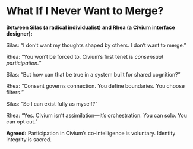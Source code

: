 # What If I Never Want to Merge?

**Between Silas (a radical individualist) and Rhea (a Civium interface designer):**

Silas: “I don’t want my thoughts shaped by others. I don’t want to merge.”

Rhea: “You won’t be forced to. Civium’s first tenet is *consensual participation.*”

Silas: “But how can that be true in a system built for shared cognition?”

Rhea: “Consent governs connection. You define boundaries. You choose filters.”

Silas: “So I can exist fully as myself?”

Rhea: “Yes. Civium isn’t assimilation—it’s orchestration. You can solo. You can opt out.”

**Agreed:**
Participation in Civium’s co-intelligence is voluntary. Identity integrity is sacred.

